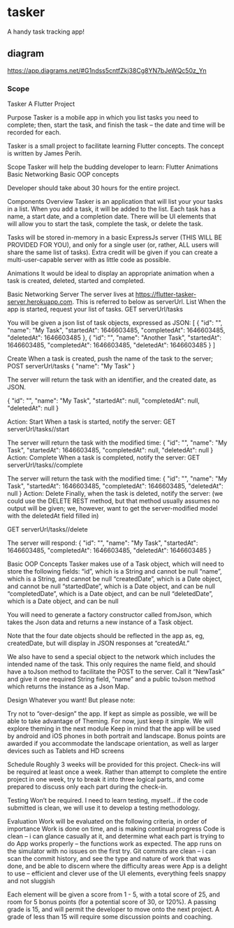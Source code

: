 # tasker

A handy task tracking app!
##  diagram
https://app.diagrams.net/#G1ndss5cntfZkj38Cg8YN7bJeWQc50z_Yn


### Scope

Tasker
A Flutter Project

Purpose
Tasker is a mobile app in which you list tasks you need to complete; then, start the task, and finish the task – the date and time will be recorded for each.

Tasker is a small project to facilitate learning Flutter concepts. The concept is written by James Perih.

Scope
Tasker will help the budding developer to learn:
Flutter Animations
Basic Networking
Basic OOP concepts

Developer should take about 30 hours for the entire project.

Components
Overview
Tasker is an application that will list your your tasks in a list. When you add a task, it will be added to the list. Each task has a name, a start date, and a completion date. There will be UI elements that will allow you to start the task, complete the task, or delete the task.

Tasks will be stored in-memory in a basic ExpressJs server (THIS WILL BE PROVIDED FOR YOU), and only for a single user (or, rather, ALL users will share the same list of tasks). Extra credit will be given if you can create a multi-user-capable server with as little code as possible.

Animations
It would be ideal to display an appropriate animation when a task is created, deleted, started and completed.

Basic Networking
Server
The server lives at https://flutter-tasker-server.herokuapp.com. This is referred to below as serverUrl.
List
When the app is started, request your list of tasks.
GET serverUrl/tasks

You will be given a json list of task objects, expressed as JSON:
[
   {
       "id": "<UUID>",
       "name": "My Task",
       "startedAt": 1646603485,
       "completedAt": 1646603485,
       "deletedAt": 1646603485
   },
   {
       "id": "<UUID>",
       "name": "Another Task",
       "startedAt": 1646603485,
       "completedAt": 1646603485,
       "deletedAt": 1646603485
   }
]

Create
When a task is created, push the name of the task to the server; 
POST serverUrl/tasks
{
   "name": "My Task"
}

The server will return the task with an identifier, and the created date, as JSON.

{
   "id": "<UUID>",
   "name": "My Task",
   "startedAt": null,
   "completedAt": null,
   "deletedAt": null
}

Action: Start
When a task is started, notify the server:
GET serverUrl/tasks/<UUID>/start

The server will return the task with the modified time:
{
   "id": "<UUID>",
   "name": "My Task",
   "startedAt": 1646603485,
   "completedAt": null,
   "deletedAt": null
}
Action: Complete
When a task is completed, notify the server:
GET serverUrl/tasks/<UUID>/complete

The server will return the task with the modified time:
{
   "id": "<UUID>",
   "name": "My Task",
   "startedAt": 1646603485,
   "completedAt": 1646603485,
   "deletedAt": null
}
Action: Delete
Finally, when the task is deleted, notify the server:
(we could use the DELETE REST method, but that method usually assumes no output will be given; we, however, want to get the server-modified model with the deletedAt field filled in)

GET serverUrl/tasks/<UUID>/delete

The server will respond:
{
   "id": "<UUID>",
   "name": "My Task",
   "startedAt": 1646603485,
   "completedAt": 1646603485,
   "deletedAt": 1646603485
}


Basic OOP Concepts
Tasker makes use of a Task object, which will need to store the following fields:
“id”, which is a String and cannot be null
“name”, which is a String, and cannot be null
“createdDate”, which is a Date object, and cannot be null
“startedDate”, which is a Date object, and can be null
“completedDate”, which is a Date object, and can be null
“deletedDate”, which is a Date object, and can be null

You will need to generate a factory constructor called fromJson, which takes the Json data and returns a new instance of a Task object.

Note that the four date objects should be reflected in the app as, eg, createdDate, but will display in JSON responses at “createdAt.”

We also have to send a special object to the network which includes the intended name of the task. This only requires the name field, and should have a toJson method to facilitate the POST to the server. Call it “NewTask” and give it one required String field, “name” and a public toJson method which returns the instance as a Json Map.

Design
Whatever you want! But please note:

Try not to “over-design” the app. If kept as simple as possible, we will be able to take advantage of Theming. For now, just keep it simple. We will explore theming in the next module
Keep in mind that the app will be used by android and iOS phones in both portrait and landscape. Bonus points are awarded if you accommodate the landscape orientation, as well as larger devices such as Tablets and HD screens

Schedule
Roughly 3 weeks will be provided for this project. Check-ins will be required at least once a week. Rather than attempt to complete the entire project in one week, try to break it into three logical parts, and come prepared to discuss only each part during the check-in.

Testing
Won’t be required. I need to learn testing, myself… if the code submitted is clean, we will use it to develop a testing methodology.

Evaluation
Work will be evaluated on the following criteria, in order of importance
Work is done on time, and is making continual progress
Code is clean – i can glance casually at it, and determine what each part is trying to do
App works properly – the functions work as expected. The app runs on the simulator with no issues on the first try.
Git commits are clean – i can scan the commit history, and see the type and nature of work that was done, and be able to discern where the difficulty areas were
App is a delight to use – efficient and clever use of the UI elements, everything feels snappy and not sluggish

Each element will be given a score from 1 - 5, with a total score of 25, and room for 5 bonus points (for a potential score of 30, or 120%). A passing grade is 15, and will permit the developer to move onto the next project. A grade of less than 15 will require some discussion points and coaching.

